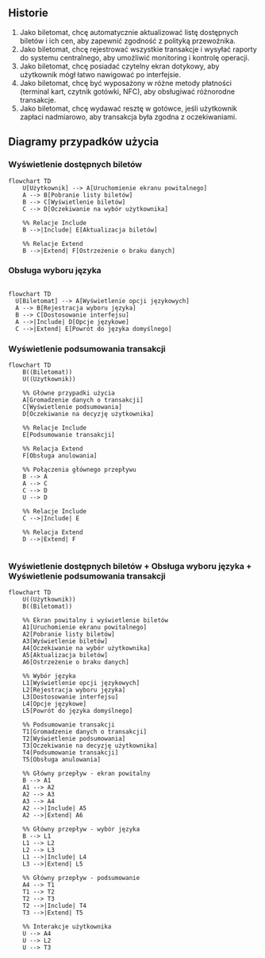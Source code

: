 ## Historie
1. Jako biletomat, chcę automatycznie aktualizować listę dostępnych biletów i ich
cen, aby zapewnić zgodność z polityką przewoźnika.
2. Jako biletomat, chcę rejestrować wszystkie transakcje i wysyłać raporty do
systemu centralnego, aby umożliwić monitoring i kontrolę operacji.
3. Jako biletomat, chcę posiadać czytelny ekran dotykowy, aby użytkownik mógł
łatwo nawigować po interfejsie.
4. Jako biletomat, chcę być wyposażony w różne metody płatności (terminal kart,
czytnik gotówki, NFC), aby obsługiwać różnorodne transakcje.
5. Jako biletomat, chcę wydawać resztę w gotówce, jeśli użytkownik zapłaci
nadmiarowo, aby transakcja była zgodna z oczekiwaniami.

## Diagramy przypadków użycia
### Wyświetlenie dostępnych biletów

```mermaid
flowchart TD  
    U[Użytkownik] --> A[Uruchomienie ekranu powitalnego]  
    A --> B[Pobranie listy biletów]  
    B --> C[Wyświetlenie biletów]  
    C --> D[Oczekiwanie na wybór użytkownika]  

    %% Relacje Include  
    B -->|Include| E[Aktualizacja biletów]  

    %% Relacje Extend  
    B -->|Extend| F[Ostrzeżenie o braku danych]  
```

### Obsługa wyboru języka

```mermaid

flowchart TD
  U[Biletomat] --> A[Wyświetlenie opcji językowych]
  A --> B[Rejestracja wyboru języka]  
  B --> C[Dostosowanie interfejsu]  
  A -->|Include| D[Opcje językowe]  
  C -->|Extend| E[Powrót do języka domyślnego]
```

### Wyświetlenie podsumowania transakcji
```mermaid
flowchart TD
    B((Biletomat))
    U((Użytkownik))
    
    %% Główne przypadki użycia
    A[Gromadzenie danych o transakcji]
    C[Wyświetlenie podsumowania]
    D[Oczekiwanie na decyzję użytkownika]
    
    %% Relacje Include
    E[Podsumowanie transakcji]
    
    %% Relacja Extend
    F[Obsługa anulowania]
    
    %% Połączenia głównego przepływu
    B --> A
    A --> C
    C --> D
    U --> D
    
    %% Relacje Include
    C -->|Include| E
    
    %% Relacja Extend
    D -->|Extend| F
    
```
### Wyświetlenie dostępnych biletów + Obsługa wyboru języka + Wyświetlenie podsumowania transakcji
```mermaid
flowchart TD
    U((Użytkownik))
    B((Biletomat))
    
    %% Ekran powitalny i wyświetlenie biletów
    A1[Uruchomienie ekranu powitalnego]
    A2[Pobranie listy biletów]
    A3[Wyświetlenie biletów]
    A4[Oczekiwanie na wybór użytkownika]
    A5[Aktualizacja biletów]
    A6[Ostrzeżenie o braku danych]
    
    %% Wybór języka
    L1[Wyświetlenie opcji językowych]
    L2[Rejestracja wyboru języka]
    L3[Dostosowanie interfejsu]
    L4[Opcje językowe]
    L5[Powrót do języka domyślnego]
    
    %% Podsumowanie transakcji
    T1[Gromadzenie danych o transakcji]
    T2[Wyświetlenie podsumowania]
    T3[Oczekiwanie na decyzję użytkownika]
    T4[Podsumowanie transakcji]
    T5[Obsługa anulowania]
    
    %% Główny przepływ - ekran powitalny
    B --> A1
    A1 --> A2
    A2 --> A3
    A3 --> A4
    A2 -->|Include| A5
    A2 -->|Extend| A6
    
    %% Główny przepływ - wybór języka
    B --> L1
    L1 --> L2
    L2 --> L3
    L1 -->|Include| L4
    L3 -->|Extend| L5
    
    %% Główny przepływ - podsumowanie
    A4 --> T1
    T1 --> T2
    T2 --> T3
    T2 -->|Include| T4
    T3 -->|Extend| T5
    
    %% Interakcje użytkownika
    U --> A4
    U --> L2
    U --> T3
```
